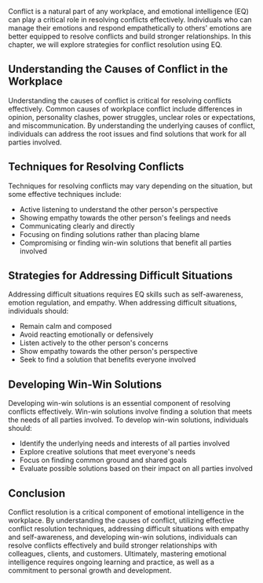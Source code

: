 
Conflict is a natural part of any workplace, and emotional intelligence (EQ) can play a critical role in resolving conflicts effectively. Individuals who can manage their emotions and respond empathetically to others' emotions are better equipped to resolve conflicts and build stronger relationships. In this chapter, we will explore strategies for conflict resolution using EQ.

Understanding the Causes of Conflict in the Workplace
-----------------------------------------------------

Understanding the causes of conflict is critical for resolving conflicts effectively. Common causes of workplace conflict include differences in opinion, personality clashes, power struggles, unclear roles or expectations, and miscommunication. By understanding the underlying causes of conflict, individuals can address the root issues and find solutions that work for all parties involved.

Techniques for Resolving Conflicts
----------------------------------

Techniques for resolving conflicts may vary depending on the situation, but some effective techniques include:

* Active listening to understand the other person's perspective
* Showing empathy towards the other person's feelings and needs
* Communicating clearly and directly
* Focusing on finding solutions rather than placing blame
* Compromising or finding win-win solutions that benefit all parties involved

Strategies for Addressing Difficult Situations
----------------------------------------------

Addressing difficult situations requires EQ skills such as self-awareness, emotion regulation, and empathy. When addressing difficult situations, individuals should:

* Remain calm and composed
* Avoid reacting emotionally or defensively
* Listen actively to the other person's concerns
* Show empathy towards the other person's perspective
* Seek to find a solution that benefits everyone involved

Developing Win-Win Solutions
----------------------------

Developing win-win solutions is an essential component of resolving conflicts effectively. Win-win solutions involve finding a solution that meets the needs of all parties involved. To develop win-win solutions, individuals should:

* Identify the underlying needs and interests of all parties involved
* Explore creative solutions that meet everyone's needs
* Focus on finding common ground and shared goals
* Evaluate possible solutions based on their impact on all parties involved

Conclusion
----------

Conflict resolution is a critical component of emotional intelligence in the workplace. By understanding the causes of conflict, utilizing effective conflict resolution techniques, addressing difficult situations with empathy and self-awareness, and developing win-win solutions, individuals can resolve conflicts effectively and build stronger relationships with colleagues, clients, and customers. Ultimately, mastering emotional intelligence requires ongoing learning and practice, as well as a commitment to personal growth and development.
